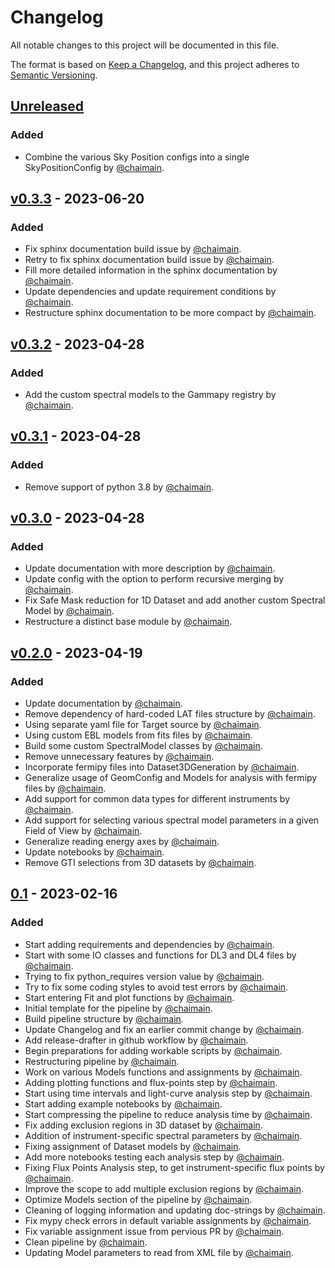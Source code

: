 # Changelog

All notable changes to this project will be documented in this file.

The format is based on [Keep a Changelog](https://keepachangelog.com/en/1.0.0/),
and this project adheres to [Semantic Versioning](https://semver.org/spec/v2.0.0.html).

## [Unreleased]

### Added

- Combine the various Sky Position configs into a single SkyPositionConfig by [@chaimain](https://github.com/chaimain).

## [v0.3.3](https://github.com/chaimain/asgardpy/releases/tag/v0.3.3) - 2023-06-20

### Added

- Fix sphinx documentation build issue by [@chaimain](https://github.com/chaimain).
- Retry to fix sphinx documentation build issue by [@chaimain](https://github.com/chaimain).
- Fill more detailed information in the sphinx documentation by [@chaimain](https://github.com/chaimain).
- Update dependencies and update requirement conditions by [@chaimain](https://github.com/chaimain).
- Restructure sphinx documentation to be more compact by [@chaimain](https://github.com/chaimain).

## [v0.3.2](https://github.com/chaimain/asgardpy/releases/tag/v0.3.2) - 2023-04-28

### Added

- Add the custom spectral models to the Gammapy registry by [@chaimain](https://github.com/chaimain).

## [v0.3.1](https://github.com/chaimain/asgardpy/releases/tag/v0.3.1) - 2023-04-28

### Added

- Remove support of python 3.8 by [@chaimain](https://github.com/chaimain).

## [v0.3.0](https://github.com/chaimain/asgardpy/releases/tag/v0.3.0) - 2023-04-28

### Added

- Update documentation with more description by [@chaimain](https://github.com/chaimain).
- Update config with the option to perform recursive merging by [@chaimain](https://github.com/chaimain).
- Fix Safe Mask reduction for 1D Dataset and add another custom Spectral Model by [@chaimain](https://github.com/chaimain).
- Restructure a distinct base module by [@chaimain](https://github.com/chaimain).

## [v0.2.0](https://github.com/chaimain/asgardpy/releases/tag/v0.2.0) - 2023-04-19

### Added

- Update documentation by [@chaimain](https://github.com/chaimain).
- Remove dependency of hard-coded LAT files structure by [@chaimain](https://github.com/chaimain).
- Using separate yaml file for Target source by [@chaimain](https://github.com/chaimain).
- Using custom EBL models from fits files by [@chaimain](https://github.com/chaimain).
- Build some custom SpectralModel classes by [@chaimain](https://github.com/chaimain).
- Remove unnecessary features by [@chaimain](https://github.com/chaimain).
- Incorporate fermipy files into Dataset3DGeneration by [@chaimain](https://github.com/chaimain).
- Generalize usage of GeomConfig and Models for analysis with fermipy files by [@chaimain](https://github.com/chaimain).
- Add support for common data types for different instruments by [@chaimain](https://github.com/chaimain).
- Add support for selecting various spectral model parameters in a given Field of View by [@chaimain](https://github.com/chaimain).
- Generalize reading energy axes by [@chaimain](https://github.com/chaimain).
- Update notebooks by [@chaimain](https://github.com/chaimain).
- Remove GTI selections from 3D datasets by [@chaimain](https://github.com/chaimain).

## [0.1](https://github.com/chaimain/asgardpy/releases/tag/v0.1) - 2023-02-16

### Added

- Start adding requirements and dependencies by [@chaimain](https://github.com/chaimain).
- Start with some IO classes and functions for DL3 and DL4 files by [@chaimain](https://github.com/chaimain).
- Trying to fix python_requires version value by [@chaimain](https://github.com/chaimain).
- Try to fix some coding styles to avoid test errors by [@chaimain](https://github.com/chaimain).
- Start entering Fit and plot functions by [@chaimain](https://github.com/chaimain).
- Initial template for the pipeline by [@chaimain](https://github.com/chaimain).
- Build pipeline structure by [@chaimain](https://github.com/chaimain).
- Update Changelog and fix an earlier commit change by [@chaimain](https://github.com/chaimain).
- Add release-drafter in github workflow by [@chaimain](https://github.com/chaimain).
- Begin preparations for adding workable scripts by [@chaimain](https://github.com/chaimain).
- Restructuring pipeline by [@chaimain](https://github.com/chaimain).
- Work on various Models functions and assignments by [@chaimain](https://github.com/chaimain).
- Adding plotting functions and flux-points step by [@chaimain](https://github.com/chaimain).
- Start using time intervals and light-curve analysis step by [@chaimain](https://github.com/chaimain).
- Start adding example notebooks by [@chaimain](https://github.com/chaimain).
- Start compressing the pipeline to reduce analysis time by [@chaimain](https://github.com/chaimain).
- Fix adding exclusion regions in 3D dataset by [@chaimain](https://github.com/chaimain).
- Addition of instrument-specific spectral parameters by [@chaimain](https://github.com/chaimain).
- Fixing assignment of Dataset models by [@chaimain](https://github.com/chaimain).
- Add more notebooks testing each analysis step by [@chaimain](https://github.com/chaimain).
- Fixing Flux Points Analysis step, to get instrument-specific flux points by [@chaimain](https://github.com/chaimain).
- Improve the scope to add multiple exclusion regions by [@chaimain](https://github.com/chaimain).
- Optimize Models section of the pipeline by [@chaimain](https://github.com/chaimain).
- Cleaning of logging information and updating doc-strings by [@chaimain](https://github.com/chaimain).
- Fix mypy check errors in default variable assignments by [@chaimain](https://github.com/chaimain).
- Fix variable assignment issue from pervious PR by [@chaimain](https://github.com/chaimain).
- Clean pipeline by [@chaimain](https://github.com/chaimain).
- Updating Model parameters to read from XML file by [@chaimain](https://github.com/chaimain).

[Unreleased]: https://github.com/chaimain/keep-a-changelog/compare/v0.1...HEAD
[0.1]: https://github.com/chaimain/asgardpy/releases/tag/0.1
